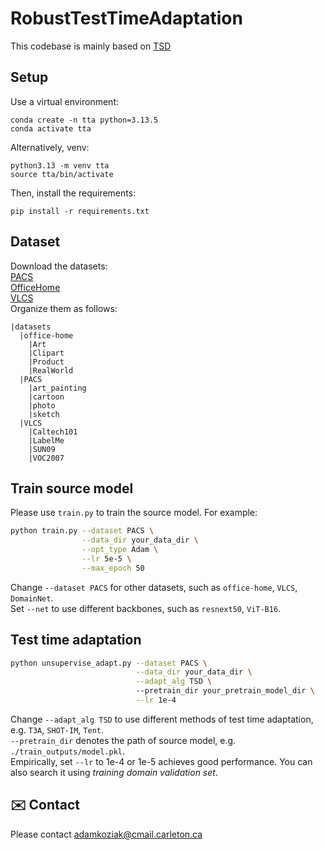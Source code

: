 # RobustTestTimeAdaptation

This codebase is mainly based on [TSD](https://github.com/SakurajimaMaiii/TSD) 
## Setup
Use a virtual environment:
```
conda create -n tta python=3.13.5
conda activate tta
```
Alternatively, venv:
```
python3.13 -m venv tta
source tta/bin/activate
```

Then, install the requirements:
```
pip install -r requirements.txt
```

## Dataset
Download the datasets:  
[PACS](https://drive.google.com/uc?id=1JFr8f805nMUelQWWmfnJR3y4_SYoN5Pd)  
[OfficeHome](https://drive.google.com/uc?id=1uY0pj7oFsjMxRwaD3Sxy0jgel0fsYXLC)  
[VLCS](https://drive.google.com/uc?id=1skwblH1_okBwxWxmRsp9_qi15hyPpxg8)  
Organize them as follows:
```
|datasets
  |office-home
    |Art
    |Clipart
    |Product
    |RealWorld
  |PACS
    |art_painting
    |cartoon
    |photo
    |sketch
  |VLCS
    |Caltech101
    |LabelMe
    |SUN09
    |VOC2007
```
## Train source model
Please use `train.py` to train the source model. For example:
```bash
python train.py --dataset PACS \
                --data_dir your_data_dir \
                --opt_type Adam \
                --lr 5e-5 \
                --max_epoch 50
```
Change `--dataset PACS` for other datasets, such as `office-home`, `VLCS`, `DomainNet`.  
Set `--net` to use different backbones, such as `resnext50`, `ViT-B16`.
## Test time adaptation
```bash
python unsupervise_adapt.py --dataset PACS \
                            --data_dir your_data_dir \
                            --adapt_alg TSD \ 
                            --pretrain_dir your_pretrain_model_dir \
                            --lr 1e-4
```
Change `--adapt_alg TSD` to use different methods of test time adaptation, e.g. `T3A`, `SHOT-IM`, `Tent`.  
`--pretrain_dir` denotes the path of source model, e.g. `./train_outputs/model.pkl`.  
Empirically, set `--lr` to 1e-4 or 1e-5 achieves good performance.
You can also search it using _training domain validation set_.

## ✉️ Contact
Please contact adamkoziak@cmail.carleton.ca
